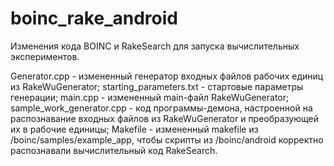 # boinc_rake_android
Изменения кода BOINC и RakeSearch для запуска вычислительных экспериментов.

Generator.cpp - измененный генератор входных файлов рабочих единиц из RakeWuGenerator;
starting_parameters.txt - стартовые параметры генерации;
main.cpp - измененный main-файл RakeWuGenerator;
sample_work_generator.cpp - код программы-демона, настроенной на распознавание входных файлов из RakeWuGenerator и преобразующей их в рабочие единицы;
Makefile - измененный makefile из /boinc/samples/example_app, чтобы скрипты из /boinc/android корректно распознавали вычислительный код RakeSearch.
